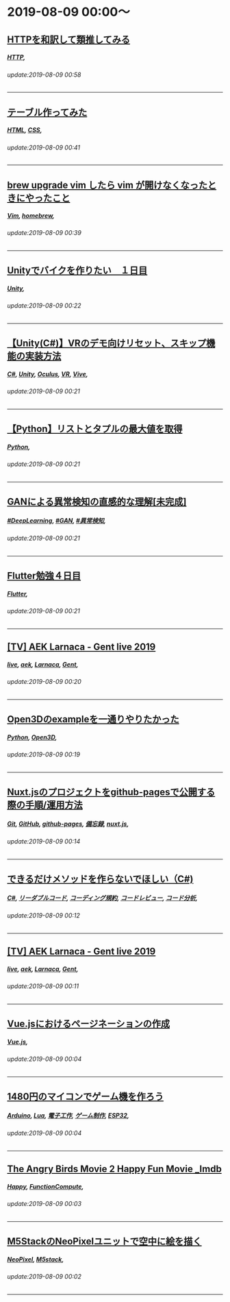 # 2019-08-09 00:00～
## [HTTPを和訳して類推してみる](https://qiita.com/afron/items/6db261bebdd9f48f0735)
##### [HTTP](https://qiita.com/tags/HTTP), 
###### update:2019-08-09 00:58
---
## [テーブル作ってみた](https://qiita.com/yu-chan/items/cd333046502802fd3242)
##### [HTML](https://qiita.com/tags/HTML), [CSS](https://qiita.com/tags/CSS), 
###### update:2019-08-09 00:41
---
## [brew upgrade vim したら vim が開けなくなったときにやったこと](https://qiita.com/tomoyukikobori/items/d6f06af45fcf857690ad)
##### [Vim](https://qiita.com/tags/Vim), [homebrew](https://qiita.com/tags/homebrew), 
###### update:2019-08-09 00:39
---
## [Unityでバイクを作りたい　１日目](https://qiita.com/dash_hp/items/f1f1692ba9f038957817)
##### [Unity](https://qiita.com/tags/Unity), 
###### update:2019-08-09 00:22
---
## [【Unity(C#)】VRのデモ向けリセット、スキップ機能の実装方法](https://qiita.com/OKsaiyowa/items/906bbdcaa9630beffc65)
##### [C#](https://qiita.com/tags/C#), [Unity](https://qiita.com/tags/Unity), [Oculus](https://qiita.com/tags/Oculus), [VR](https://qiita.com/tags/VR), [Vive](https://qiita.com/tags/Vive), 
###### update:2019-08-09 00:21
---
## [【Python】リストとタプルの最大値を取得](https://qiita.com/ally772221/items/0fce4fbd221c4d229544)
##### [Python](https://qiita.com/tags/Python), 
###### update:2019-08-09 00:21
---
## [GANによる異常検知の直感的な理解[未完成]](https://qiita.com/llDataSciencell/items/88000816538245424f05)
##### [#DeepLearning](https://qiita.com/tags/#DeepLearning), [#GAN](https://qiita.com/tags/#GAN), [#異常検知](https://qiita.com/tags/#異常検知), 
###### update:2019-08-09 00:21
---
## [Flutter勉強４日目](https://qiita.com/huasw9459/items/fe0292a5a351ec31d1f3)
##### [Flutter](https://qiita.com/tags/Flutter), 
###### update:2019-08-09 00:21
---
## [[TV] AEK Larnaca - Gent live 2019](https://qiita.com/lokkins/items/64a27be4bd43abe9606c)
##### [live](https://qiita.com/tags/live), [aek](https://qiita.com/tags/aek), [Larnaca](https://qiita.com/tags/Larnaca), [Gent](https://qiita.com/tags/Gent), 
###### update:2019-08-09 00:20
---
## [Open3Dのexampleを一通りやりたかった](https://qiita.com/bamboowonsstring/items/c5cf1a1a289cfab186cb)
##### [Python](https://qiita.com/tags/Python), [Open3D](https://qiita.com/tags/Open3D), 
###### update:2019-08-09 00:19
---
## [Nuxt.jsのプロジェクトをgithub-pagesで公開する際の手順/運用方法](https://qiita.com/milmil_neko/items/68ef42fa963b0fc9fcb0)
##### [Git](https://qiita.com/tags/Git), [GitHub](https://qiita.com/tags/GitHub), [github-pages](https://qiita.com/tags/github-pages), [備忘録](https://qiita.com/tags/備忘録), [nuxt.js](https://qiita.com/tags/nuxt.js), 
###### update:2019-08-09 00:14
---
## [できるだけメソッドを作らないでほしい（C#) ](https://qiita.com/surviveplus/items/ecddf6410c6288afba9c)
##### [C#](https://qiita.com/tags/C#), [リーダブルコード](https://qiita.com/tags/リーダブルコード), [コーディング規約](https://qiita.com/tags/コーディング規約), [コードレビュー](https://qiita.com/tags/コードレビュー), [コード分析](https://qiita.com/tags/コード分析), 
###### update:2019-08-09 00:12
---
## [[TV] AEK Larnaca - Gent live 2019](https://qiita.com/nur209/items/5adc39fb447271a49cec)
##### [live](https://qiita.com/tags/live), [aek](https://qiita.com/tags/aek), [Larnaca](https://qiita.com/tags/Larnaca), [Gent](https://qiita.com/tags/Gent), 
###### update:2019-08-09 00:11
---
## [Vue.jsにおけるページネーションの作成](https://qiita.com/kappan0810/items/b7644363a6f94195d6ea)
##### [Vue.js](https://qiita.com/tags/Vue.js), 
###### update:2019-08-09 00:04
---
## [1480円のマイコンでゲーム機を作ろう](https://qiita.com/pluswing/items/021b8ddc0e88ad6f36ac)
##### [Arduino](https://qiita.com/tags/Arduino), [Lua](https://qiita.com/tags/Lua), [電子工作](https://qiita.com/tags/電子工作), [ゲーム制作](https://qiita.com/tags/ゲーム制作), [ESP32](https://qiita.com/tags/ESP32), 
###### update:2019-08-09 00:04
---
## [The Angry Birds Movie 2 Happy Fun Movie _Imdb](https://qiita.com/rizeye/items/451ee3314e99bede978b)
##### [Happy](https://qiita.com/tags/Happy), [FunctionCompute](https://qiita.com/tags/FunctionCompute), 
###### update:2019-08-09 00:03
---
## [M5StackのNeoPixelユニットで空中に絵を描く](https://qiita.com/mashed-p/items/6b52776a5fab2c31d617)
##### [NeoPixel](https://qiita.com/tags/NeoPixel), [M5stack](https://qiita.com/tags/M5stack), 
###### update:2019-08-09 00:02
---






